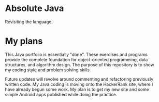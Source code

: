 # Absolute Java

Revisiting the language.

# My plans

This Java portfolio is essentially "done". These exercises and programs provide the complete foundation for object-oriented programming, data structures, and algorithm design. The purpose of this repository is to show my coding style and problem solving skills.

Future updates will revolve around commenting and refactoring previously written code. My Java coding is moving onto the HackerRank site, where I have already begun some work. My plan is to get my new site and some simple Android apps published while doing the practice.
